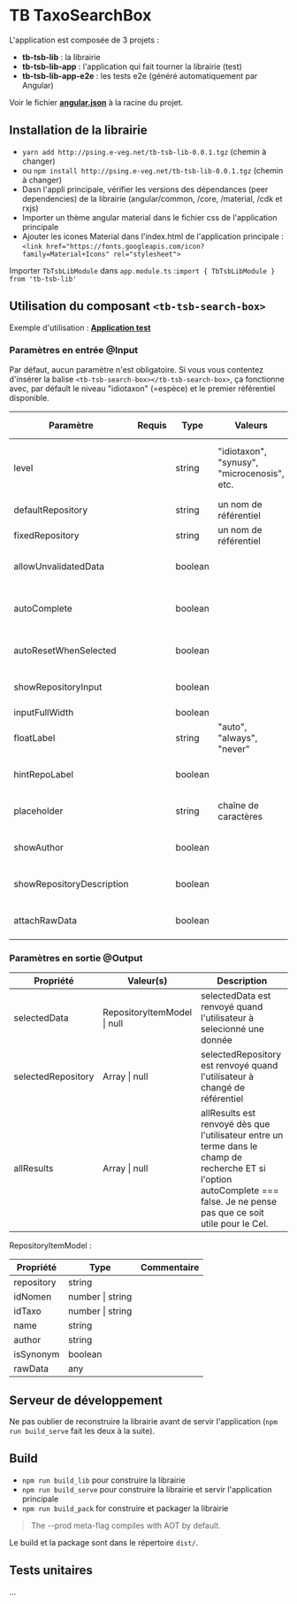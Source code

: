 
# TB TaxoSearchBox

L'application est composée de 3 projets :

- **tb-tsb-lib** : la librairie
- **tb-tsb-lib-app** : l'application qui fait tourner la librairie (test)
- **tb-tsb-lib-app-e2e** : les tests e2e (généré automatiquement par Angular)



Voir le fichier [**angular.json**](https://github.com/steph-del/tb-tsb-lib/blob/master/angular.json) à la racine du projet.

## Installation de la librairie

- `yarn add http://psing.e-veg.net/tb-tsb-lib-0.0.1.tgz` (chemin à changer)
- ou `npm install http://psing.e-veg.net/tb-tsb-lib-0.0.1.tgz` (chemin à changer)
- Dasn l'appli principale, vérifier les versions des dépendances (peer dependencies) de la librairie (angular/common, /core, /material, /cdk et rxjs)
- Importer un thème angular material dans le fichier css de l'application principale
- Ajouter les icones Material dans l'index.html de l'application principale :
`<link href="https://fonts.googleapis.com/icon?family=Material+Icons" rel="stylesheet">`

Importer `TbTsbLibModule` dans `app.module.ts` :`import { TbTsbLibModule } from 'tb-tsb-lib'`

## Utilisation du composant `<tb-tsb-search-box>`

Exemple d'utilisation :
[**Application test**](https://github.com/steph-del/tb-tsb-lib/tree/master/src/app/test-app)


### Paramètres en entrée @Input

Par défaut, aucun paramètre n'est obligatoire. Si vous vous contentez d'insérer la balise `<tb-tsb-search-box></tb-tsb-search-box>`, ça fonctionne avec, par défault le niveau "idiotaxon" (=espèce) et le premier référentiel disponible.


| Paramètre | Requis | Type     | Valeurs | Valeur par défaut | Description |
| ---       | ---    | ---      | ---     | ---               | ---         |
| level     |        | string   | "idiotaxon", "synusy", "microcenosis", etc. | "idiotaxon" | le niveau d'intégration. Pour le Cel, ce sera toujours 'idiotaxon' |
| defaultRepository |  | string | un nom de référentiel | Le premier accessible | référentiel à utiliser par défaut |
| fixedRepository |  | string | un nom de référentiel | - | forcer l'utilisation d'un référentiel |
| allowUnvalidatedData |  | boolean |  | true | autoriser la saisie d'une donnée hors référentiel |
| autoComplete |  | boolean |  | true | si `false`, pas d'autocomplétion, le module renvoie tous les résultats |
| autoResetWhenSelected |  | boolean |  |  | remet l'input de saisie à zéro après la saisie |
| showRepositoryInput |  | boolean |  | true | affiche le sélecteur de référentiels |
| inputFullWidth |  | boolean |  | true | `width="100%"` |
| floatLabel |  | string | "auto", "always", "never" | "auto" | c'est un paramètre de l'input Material |
| hintRepoLabel |  | boolean |  | true | c'est un paramètre de l'input Material |
| placeholder |  | string | chaîne de caractères | - | pour modifier le placeholder par défaut |
| showAuthor |  | boolean |  | true | affiche les autorités dans l'autocomplete |
| showRepositoryDescription |  | boolean |  | false | affiche la description du référentiel |
| attachRawData |  | boolean |  | false | ajoute l'objet rawData à la réponse |

### Paramètres en sortie @Output

| Propriété          | Valeur(s)                     | Description |
| ---                | ---                           | ---         |
| selectedData       | RepositoryItemModel \| null   | selectedData est renvoyé quand l'utilisateur à selecionné une donnée |
| selectedRepository | Array<RepositoryItemModel> \| null | selectedRepository est renvoyé quand l'utilisateur à changé de référentiel |
| allResults         | Array<RepositoryItemModel> \| null | allResults est renvoyé dès que l'utilisateur entre un terme dans le champ de recherche ET si l'option autoComplete === false. Je ne pense pas que ce soit utile pour le Cel. |


RepositoryItemModel :

| Propriété   | Type             | Commentaire |
| ---         | ---              | ---         |
| repository  | string |
| idNomen     | number \| string
| idTaxo      | number \| string
| name        | string
| author      | string
| isSynonym   | boolean
| rawData     | any

## Serveur de développement

Ne pas oublier de reconstruire la librairie avant de servir l'application (`npm run build_serve` fait les deux à la suite).

## Build
-  `npm run build_lib` pour construire la librairie
-  `npm run build_serve` pour construire la librairie et servir l'application principale
-  `npm run build_pack` for construire et packager la librairie


> The --prod meta-flag compiles with AOT by default.


Le build et la package sont dans le répertoire `dist/`.

## Tests unitaires
...
